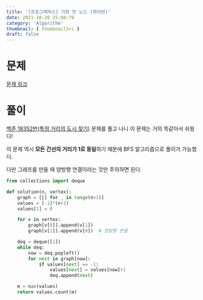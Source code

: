 ```yaml
---
title: '[프로그래머스] 가장 먼 노드 (파이썬)'
date: 2021-10-26 15:08:79
category: 'Algorithm'
thumbnail: { thumbnailSrc }
draft: false
---
```


# 문제

[문제 링크](https://programmers.co.kr/learn/courses/30/lessons/49189)



# 풀이

[백준 18352번(특정 거리의 도시 찾기)](https://hyemin-jang.github.io/Algorithm/[백준]18352/) 문제를 풀고 나니 이 문제는 거의 똑같아서 쉬웠다!

이 문제 역시 **모든 간선의 거리가 1로 동일**하기 때문에 BFS 알고리즘으로 풀이가 가능했다.

다만 그래프를 만들 때 양방향 연결이라는 것만 주의하면 된다.



```python
from collections import deque

def solution(n, vertex):
    graph = [[] for _ in range(n+1)]
    values = [-1]*(n+1)
    values[1] = 0

    for v in vertex:
        graph[v[0]].append(v[1])
        graph[v[1]].append(v[0])  # 양방향 연결

    deq = deque([1])   
    while deq:
        now = deq.popleft()
        for next in graph[now]:
            if values[next] == -1:
                values[next] = values[now]+1
                deq.append(next)

    m = max(values)
    return values.count(m)
```



